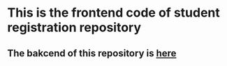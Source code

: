 # This is the frontend code of student registration repository

## The bakcend of this repository is [here](https://github.com/ihossain-6/student-registration)